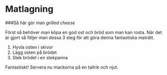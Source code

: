 Matlagning
==============================================

###Så här gör man *grilled cheese*

Först så behöver man köpa en god ost och bröd som man kan rosta. När det är gjort så följer man dessa 3 steg för att göra denna fantastiska maträtt.

1. Hyvla osten i skivor
2. Lägg osten på brödet
3. Stek brödet i en stekpanna

Fantastiskt! Servera nu mackorna på en tallrik och njut.
